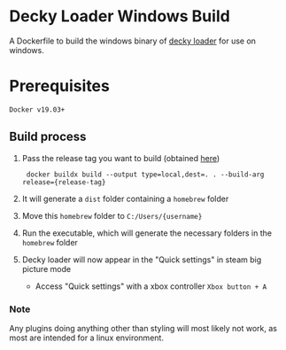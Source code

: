 # Decky Loader Windows Build
A Dockerfile to build the windows binary of [decky loader](https://github.com/SteamDeckHomebrew/decky-loader) for use on windows.

# Prerequisites

    Docker v19.03+


## Build process

1. Pass the release tag you want to build (obtained [here](https://github.com/SteamDeckHomebrew/decky-loader/tags))


        docker buildx build --output type=local,dest=. . --build-arg release={release-tag}


2. It will generate a `dist` folder containing a `homebrew` folder

3. Move this `homebrew` folder to `C:/Users/{username}`

4. Run the executable, which will generate the necessary folders in the `homebrew` folder

5. Decky loader will now appear in the "Quick settings" in steam big picture mode
    - Access "Quick settings" with a xbox controller `Xbox button + A`

### Note

Any plugins doing anything other than styling will most likely not work, as most are intended for a linux environment.

